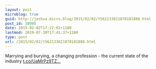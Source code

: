 ```yaml
---
layout: post
microblog: true
guid: http://joshua.micro.blog/2015/02/02/t562133821878181888.html
post_id: 38995
date: 2015-02-02T17:22:01+1100
lastmod: 2019-07-30T17:41:37+1100
type: post
url: /2015/02/02/t562133821878181888.html
---
```

Marrying and burying, a changing profession - the current state of the industry [t.co/UaMrPz9TZ...](http://t.co/UaMrPz9TZU)
